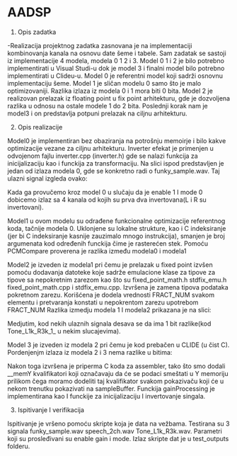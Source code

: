# AADSP
1.	 Opis zadatka

-Realizacija projektnog zadatka zasnovana je na implementaciji kombinovanja kanala na osnovu date šeme i tabele. Sam zadatak se sastoji iz implementacije 4 modela, modela 0 1 2 i 3. Model 0 1 i 2 je bilo potrebno implementirati u Visual Studi-u dok je model 3 i finalni model bilo potrebno implementirati u Clideu-u.
Model 0 je referentni model koji sadrži osnovnu implementaciju šeme. Model 1 je sličan modelu 0 samo što je malo optimizovaniji. Razlika izlaza iz modela 0 i 1 mora biti 0 bita. Model 2 je realizovan prelazak iz floating point u fix point arhitekturu, gde je dozvoljena razlika u odnosu na ostale modele  1 do 2 bita. Poslednji korak nam je model3 i on predstavlja potpuni prelazak na ciljnu arhitekturu. 
 

2.	Opis realizacije

Model0 je implementiran bez obaziranja na potrošnju memoirje i bilo kakve optimizacije vezane za ciljnu arhitekturu. Inverter efekat je primenjen u odvojenom fajlu inverter.cpp (inverter.h) gde se nalazi funkcija za inicijalizaciju kao i funckija za transformaciju.
Na slici ispod predstavljen je jedan od izlaza modela 0, gde se konkretno radi o funky_sample.wav.
Taj ulazni signal izgleda ovako:

 

Kada ga provučemo kroz model 0 u slučaju da je enable 1 I mode 0 dobicemo izlaz sa 4 kanala od kojih su prva dva invertovana(L i R su invertovani).

 


Model1 u ovom modelu su odrađene funkcionalne optimizacije referentnog koda, tačnije modela 0. Uklonjene su lokalne strukture, kao i C indeksiranje (jer bi C indeksiranje kasnije zauzimalo mnogo instrukcija), smanjen je broj argumenata kod određenih funckija čime je rasterećen stek.
Pomoću PCMCompare proverena je razlika između modela0 i modela1

 


Model2 je izveden iz modela1 pri čemu je prelazak u fixed point izvšen pomoću dodavanja datoteke koje sadrže emulacione klase za tipove za tipove sa nepokretnim zarezom kao što su fixed_point_math.h stdfix_emu.h 
fixed_point_math.cpp i stdfix_emu.cpp.
Izvršena je zamena tipova podataka pokretnom zarezu. Korišćena je dodela vrednosti FRACT_NUM svakom elementu i pretvaranja konstati u nepokrentom zarezu upotrebom FRACT_NUM
Razlika izmedju modela 1 I modela2 prikazana je na slici:

 

Medjutim, kod nekih  ulaznih signala desava se da ima 1 bit razlike(kod Tone_L1k_R3k_1_ u nekim slucajevima).

 

Model 3 je izveden iz modela 2 pri čemu je kod prebačen u CLIDE (u čist C).
Pordenjenjm izlaza iz modela 2 i 3 nema razlike u bitima:

 

Nakon toga izvršena je priperma C koda za assembler, tako što smo dodali __memY kvalifikatori koji označavaju da će se podaci smeštati u Y memoriju prilikom čega moramo dodeliti taj kvalifikator svakom pokazivaču koji će u nekom trenutku pokazivati na sampleBuffer.
Funckija gainProcessing je implementirana kao I funckije za inicijalizaciju I invertovanje singala.



3.	Ispitivanje I verifikacija

Ispitivanje je vršeno pomoću skripte koja je data na vežbama. Testirana su 3 signala funky_sample.wav 
speech_2ch.wav Tone_L1k_R3k.wav. Parametri koji su prosleđivani su enable gain i mode. Izlaz skripte dat je u test_outputs folderu. 
